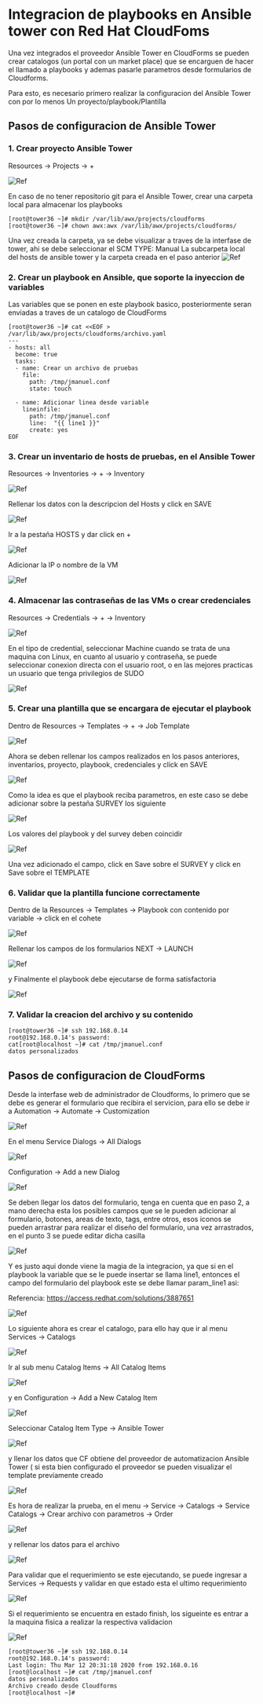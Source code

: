 # Integracion de playbooks en Ansible tower con Red Hat CloudFoms

Una vez integrados el proveedor Ansible Tower en CloudForms se pueden crear catalogos (un portal con un market place) que se encarguen de hacer el llamado a playbooks y ademas pasarle parametros desde formularios de Cloudforms.

Para esto, es necesario primero realizar la configuracion del Ansible Tower con por lo menos Un proyecto/playbook/Plantilla

## Pasos de configuracion de Ansible Tower

### 1. Crear proyecto Ansible Tower
Resources -> Projects -> +

![Ref](images/tower7.png)

En caso de no tener repositorio git para el Ansible Tower, crear una carpeta local para almacenar los playbooks
```
[root@tower36 ~]# mkdir /var/lib/awx/projects/cloudforms
[root@tower36 ~]# chown awx:awx /var/lib/awx/projects/cloudforms/
```

Una vez creada la carpeta, ya se debe visualizar a traves de la interfase de tower, ahi se debe seleccionar el SCM TYPE: Manual    La subcarpeta local del hosts de ansible tower y la carpeta creada en el paso anterior
![Ref](images/tower8.png)


### 2. Crear un playbook en Ansible, que soporte la inyeccion de variables
Las variables que se ponen en este playbook basico, posteriormente seran enviadas a traves de un catalogo de CloudForms

```
[root@tower36 ~]# cat <<EOF > /var/lib/awx/projects/cloudforms/archivo.yaml
---
- hosts: all
  become: true
  tasks:
  - name: Crear un archivo de pruebas
    file:
      path: /tmp/jmanuel.conf
      state: touch

  - name: Adicionar linea desde variable
    lineinfile:
      path: /tmp/jmanuel.conf
      line:  "{{ line1 }}"
      create: yes
EOF
```

### 3. Crear un inventario de hosts de pruebas, en el Ansible Tower
Resources -> Inventories -> + -> Inventory

![Ref](images/tower1.png)

Rellenar los datos con la descripcion del Hosts y click en SAVE

![Ref](images/tower2.png)

Ir a la pestaña HOSTS y dar click en + 

![Ref](images/tower3.png)

Adicionar la IP o nombre de la VM

![Ref](images/tower4.png)

### 4. Almacenar las contraseñas de las VMs o crear credenciales

Resources -> Credentials -> + -> Inventory

![Ref](images/tower5.png)

En el tipo de credential, seleccionar Machine cuando se trata de una maquina con Linux, en cuanto al usuario y contraseña, se puede seleccionar conexion directa con el usuario root, o en las mejores practicas un usuario que tenga privilegios de SUDO

![Ref](images/tower6.png)

### 5. Crear una plantilla que se encargara de ejecutar el playbook

Dentro de Resources -> Templates -> + -> Job Template

![Ref](images/tower9.png)

Ahora se deben rellenar los campos realizados en los pasos anteriores, inventarios, proyecto, playbook, credenciales y click en SAVE

![Ref](images/tower10.png)

Como la idea es que el playbook reciba parametros, en este caso se debe adicionar sobre la pestaña SURVEY los siguiente

![Ref](images/tower11.png)

Los valores del playbook y del survey deben coincidir

![Ref](images/tower12.png)


Una vez adicionado el campo, click en Save sobre el SURVEY y click en Save sobre el TEMPLATE

### 6. Validar que la plantilla funcione correctamente

Dentro de la Resources -> Templates -> Playbook con contenido por variable -> click en el cohete

![Ref](images/tower13.png)

Rellenar los campos de los formularios NEXT -> LAUNCH

![Ref](images/tower14.png)

y Finalmente el playbook debe ejecutarse de forma satisfactoria

![Ref](images/tower15.png)


### 7. Validar la creacion del archivo y su contenido
```
[root@tower36 ~]# ssh 192.168.0.14
root@192.168.0.14's password:
cat[root@localhost ~]# cat /tmp/jmanuel.conf
datos personalizados
```




## Pasos de configuracion de CloudForms

Desde la interfase web de administrador de Cloudforms, lo primero que se debe es generar el formulario que recibira el servicion, para ello se debe ir a Automation -> Automate -> Customization

![Ref](images/cf1.png)

En el menu Service Dialogs -> All Dialogs

![Ref](images/cf2.png)

Configuration -> Add a new Dialog

![Ref](images/cf3.png)

Se deben llegar los datos del formulario, tenga en cuenta que en paso 2, a mano derecha esta los posibles campos que se le pueden adicionar al formulario, botones, areas de texto, tags, entre otros, esos iconos se pueden arrastrar para realizar el diseño del formulario, una vez arrastrados, en el punto 3 se puede editar dicha casilla

![Ref](images/cf4.png)

Y es justo aqui donde viene la magia de la integracion, ya que si en el playbook la variable que se le puede insertar se llama line1, entonces el campo del formulario del playbook este se debe llamar param_line1 asi:

Referencia: https://access.redhat.com/solutions/3887651

![Ref](images/cf5.png)

Lo siguiente ahora es crear el catalogo, para ello hay que ir al menu Services -> Catalogs 

![Ref](images/cf6.png)

Ir al sub menu Catalog Items -> All Catalog Items

![Ref](images/cf7.png)

y en Configuration -> Add a New Catalog Item

![Ref](images/cf8.png)

Seleccionar Catalog Item Type -> Ansible Tower

![Ref](images/cf9.png)

y llenar los datos que CF obtiene del proveedor de automatizacion Ansible Tower ( si esta bien configurado el proveedor se pueden visualizar el template previamente creado

![Ref](images/cf10.png)

Es hora de realizar la prueba, en el menu -> Service -> Catalogs -> Service Catalogs -> Crear archivo con parametros -> Order

![Ref](images/cf11.png)

y rellenar los datos para el archivo

![Ref](images/cf12.png)

Para validar que el requerimiento se este ejecutando, se puede ingresar a Services -> Requests  y validar en que estado esta el ultimo requerimiento

![Ref](images/cf13.png)

Si el requerimiento se encuentra en estado finish, los sigueinte es entrar a la maquina fisica a realizar la respectiva validacion

![Ref](images/cf14.png)


```
[root@tower36 ~]# ssh 192.168.0.14
root@192.168.0.14's password:
Last login: Thu Mar 12 20:31:18 2020 from 192.168.0.16
[root@localhost ~]# cat /tmp/jmanuel.conf
datos personalizados
Archivo creado desde Cloudforms
[root@localhost ~]#
```








